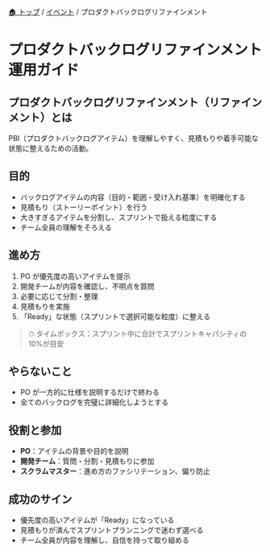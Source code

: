 [🏠 トップ](/README.md) / [イベント](/docs/events/README.md) / プロダクトバックログリファインメント

# プロダクトバックログリファインメント運用ガイド

## プロダクトバックログリファインメント（リファインメント）とは

PBI（プロダクトバックログアイテム）を理解しやすく、見積もりや着手可能な状態に整えるための活動。

## 目的

- バックログアイテムの内容（目的・範囲・受け入れ基準）を明確化する
- 見積もり（ストーリーポイント）を行う
- 大きすぎるアイテムを分割し、スプリントで扱える粒度にする
- チーム全員の理解をそろえる

## 進め方

1. PO が優先度の高いアイテムを提示
2. 開発チームが内容を確認し、不明点を質問
3. 必要に応じて分割・整理
4. 見積もりを実施
5. 「Ready」な状態（スプリントで選択可能な粒度）に整える

> ⏱ タイムボックス：スプリント中に合計でスプリントキャパシティの 10%が目安

## やらないこと

- PO が一方的に仕様を説明するだけで終わる
- 全てのバックログを完璧に詳細化しようとする

## 役割と参加

- **PO**：アイテムの背景や目的を説明
- **開発チーム**：質問・分割・見積もりに参加
- **スクラムマスター**：進め方のファシリテーション、偏り防止

## 成功のサイン

- 優先度の高いアイテムが「Ready」になっている
- 見積もりが済んでスプリントプランニングで迷わず選べる
- チーム全員が内容を理解し、自信を持って取り組める
